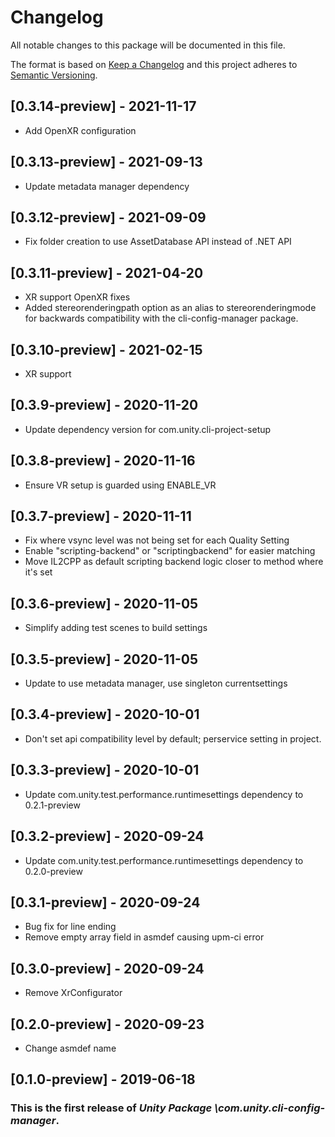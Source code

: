 # Changelog
All notable changes to this package will be documented in this file.

The format is based on [Keep a Changelog](http://keepachangelog.com/en/1.0.0/)
and this project adheres to [Semantic Versioning](http://semver.org/spec/v2.0.0.html).

## [0.3.14-preview] - 2021-11-17
* Add OpenXR configuration

## [0.3.13-preview] - 2021-09-13
* Update metadata manager dependency

## [0.3.12-preview] - 2021-09-09
* Fix folder creation to use AssetDatabase API instead of .NET API

## [0.3.11-preview] - 2021-04-20
* XR support OpenXR fixes
* Added stereorenderingpath option as an alias to stereorenderingmode for backwards compatibility with the cli-config-manager package.

## [0.3.10-preview] - 2021-02-15
* XR support

## [0.3.9-preview] - 2020-11-20

* Update dependency version for com.unity.cli-project-setup

## [0.3.8-preview] - 2020-11-16

* Ensure VR setup is guarded using ENABLE_VR

## [0.3.7-preview] - 2020-11-11

* Fix where vsync level was not being set for each Quality Setting
* Enable "scripting-backend" or "scriptingbackend" for easier matching
* Move IL2CPP as default scripting backend logic closer to method where it's set

## [0.3.6-preview] - 2020-11-05

* Simplify adding test scenes to build settings

## [0.3.5-preview] - 2020-11-05

* Update to use metadata manager, use singleton currentsettings

## [0.3.4-preview] - 2020-10-01

* Don't set api compatibility level by default; perservice setting in project.

## [0.3.3-preview] - 2020-10-01

* Update com.unity.test.performance.runtimesettings dependency to 0.2.1-preview

## [0.3.2-preview] - 2020-09-24

* Update com.unity.test.performance.runtimesettings dependency to 0.2.0-preview

## [0.3.1-preview] - 2020-09-24

* Bug fix for line ending
* Remove empty array field in asmdef causing upm-ci error

## [0.3.0-preview] - 2020-09-24

* Remove XrConfigurator

## [0.2.0-preview] - 2020-09-23

* Change asmdef name

## [0.1.0-preview] - 2019-06-18

### This is the first release of *Unity Package \com.unity.cli-config-manager*.

